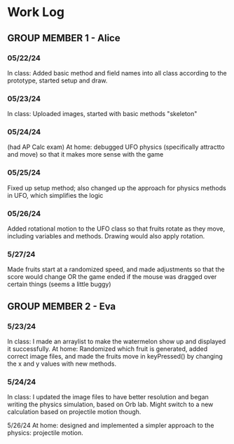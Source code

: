 # Work Log

## GROUP MEMBER 1 - Alice

### 05/22/24

In class: Added basic method and field names into all class according to the prototype, started setup and draw.

### 05/23/24

In class: Uploaded images, started with basic methods "skeleton"

### 05/24/24

(had AP Calc exam)
At home: debugged UFO physics (specifically attractto and move) so that it makes more sense with the game

### 05/25/24

Fixed up setup method; also changed up the approach for physics methods in UFO, which simplifies the logic

### 05/26/24

Added rotational motion to the UFO class so that fruits rotate as they move, including variables and methods. Drawing would also apply rotation.

### 5/27/24

Made fruits start at a randomized speed, and made adjustments so that the score would change OR the game ended if the mouse was dragged over certain things (seems a little buggy)


## GROUP MEMBER 2 - Eva

### 5/23/24

In class: I made an arraylist to make the watermelon show up and displayed it successfully.
At home: Randomized which fruit is generated, added correct image files, and made the fruits move in keyPressed() by changing the x and y values with new methods. 

### 5/24/24

In class: I updated the image files to have better resolution and began writing the physics simulation, based on Orb lab. Might switch to a new calculation based on projectile motion though. 

5/26/24
At home: designed and implemented a simpler approach to the physics: projectile motion. 